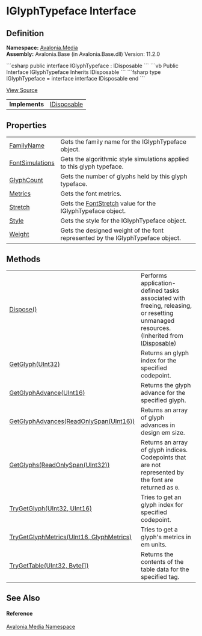 # IGlyphTypeface Interface




## Definition
**Namespace:** <a href="N_Avalonia_Media">Avalonia.Media</a>  
**Assembly:** Avalonia.Base (in Avalonia.Base.dll) Version: 11.2.0

<Tabs groupId="api-code-preview">
<TabItem value="csharp" label="C#">
```csharp
public interface IGlyphTypeface : IDisposable
```
</TabItem>
<TabItem value="vb" label="VB">
```vb
Public Interface IGlyphTypeface
	Inherits IDisposable
```
</TabItem>
<TabItem value="fsharp" label="F#">
```fsharp
type IGlyphTypeface = 
    interface
        interface IDisposable
    end
```
</TabItem>
</Tabs>



<a href="https://github.com/AvaloniaUI/Avalonia/tree/master/src/Avalonia.Base/Media/IGlyphTypeface.cs" title="View the source code">View Source</a>

<table>
<tr><td><strong>Implements</strong></td><td><a href="https://learn.microsoft.com/dotnet/api/system.idisposable" target="_blank" rel="noopener noreferrer">IDisposable</a></td></tr>
</table>



## Properties
<table>
<tr>
<td><a href="P_Avalonia_Media_IGlyphTypeface_FamilyName">FamilyName</a></td>
<td>Gets the family name for the IGlyphTypeface object.</td>
</tr>
<tr>
<td><a href="P_Avalonia_Media_IGlyphTypeface_FontSimulations">FontSimulations</a></td>
<td>Gets the algorithmic style simulations applied to this glyph typeface.</td>
</tr>
<tr>
<td><a href="P_Avalonia_Media_IGlyphTypeface_GlyphCount">GlyphCount</a></td>
<td>Gets the number of glyphs held by this glyph typeface.</td>
</tr>
<tr>
<td><a href="P_Avalonia_Media_IGlyphTypeface_Metrics">Metrics</a></td>
<td>Gets the font metrics.</td>
</tr>
<tr>
<td><a href="P_Avalonia_Media_IGlyphTypeface_Stretch">Stretch</a></td>
<td>Gets the <a href="T_Avalonia_Media_FontStretch">FontStretch</a> value for the IGlyphTypeface object.</td>
</tr>
<tr>
<td><a href="P_Avalonia_Media_IGlyphTypeface_Style">Style</a></td>
<td>Gets the style for the IGlyphTypeface object.</td>
</tr>
<tr>
<td><a href="P_Avalonia_Media_IGlyphTypeface_Weight">Weight</a></td>
<td>Gets the designed weight of the font represented by the IGlyphTypeface object.</td>
</tr>
</table>

## Methods
<table>
<tr>
<td><a href="https://learn.microsoft.com/dotnet/api/system.idisposable.dispose" target="_blank" rel="noopener noreferrer">Dispose()</a></td>
<td>Performs application-defined tasks associated with freeing, releasing, or resetting unmanaged resources.<br />(Inherited from <a href="https://learn.microsoft.com/dotnet/api/system.idisposable" target="_blank" rel="noopener noreferrer">IDisposable</a>)</td>
</tr>
<tr>
<td><a href="M_Avalonia_Media_IGlyphTypeface_GetGlyph">GetGlyph(UInt32)</a></td>
<td>Returns an glyph index for the specified codepoint.</td>
</tr>
<tr>
<td><a href="M_Avalonia_Media_IGlyphTypeface_GetGlyphAdvance">GetGlyphAdvance(UInt16)</a></td>
<td>Returns the glyph advance for the specified glyph.</td>
</tr>
<tr>
<td><a href="M_Avalonia_Media_IGlyphTypeface_GetGlyphAdvances">GetGlyphAdvances(ReadOnlySpan(UInt16))</a></td>
<td>Returns an array of glyph advances in design em size.</td>
</tr>
<tr>
<td><a href="M_Avalonia_Media_IGlyphTypeface_GetGlyphs">GetGlyphs(ReadOnlySpan(UInt32))</a></td>
<td>Returns an array of glyph indices. Codepoints that are not represented by the font are returned as <code language="cs">0</code>.</td>
</tr>
<tr>
<td><a href="M_Avalonia_Media_IGlyphTypeface_TryGetGlyph">TryGetGlyph(UInt32, UInt16)</a></td>
<td>Tries to get an glyph index for specified codepoint.</td>
</tr>
<tr>
<td><a href="M_Avalonia_Media_IGlyphTypeface_TryGetGlyphMetrics">TryGetGlyphMetrics(UInt16, GlyphMetrics)</a></td>
<td>Tries to get a glyph's metrics in em units.</td>
</tr>
<tr>
<td><a href="M_Avalonia_Media_IGlyphTypeface_TryGetTable">TryGetTable(UInt32, Byte[])</a></td>
<td>Returns the contents of the table data for the specified tag.</td>
</tr>
</table>

## See Also


#### Reference
<a href="N_Avalonia_Media">Avalonia.Media Namespace</a>  
